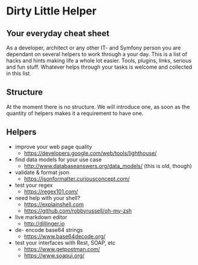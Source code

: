 # Dirty Little Helper
## Your everyday cheat sheet

As a developer, architect or any other IT- and Symfony person you are dependant on several helpers to work through a your day. This is a list of hacks and hints making life a whole lot easier. Tools, plugins, links, serious and fun stuff.
Whatever helps through your tasks is welcome and collected in this list.

## Structure
At the moment there is no structure. We will introduce one, as soon as the quantity of helpers makes it a requirement to have one.

## Helpers

* improve your web page quality
    * https://developers.google.com/web/tools/lighthouse/ 
* find data models for your use case
    * http://www.databaseanswers.org/data_models/ (this is old, though)
* validate & format json
    * https://jsonformatter.curiousconcept.com/	
* test your regex
    * https://regex101.com/
* need help with your shell?
    * https://explainshell.com
    * https://github.com/robbyrussell/oh-my-zsh	
* live markdown editor
    * http://dillinger.io
* de- encode base64 strings
    * https://www.base64decode.org/
* test your interfaces with Rest, SOAP, etc
    * https://www.getpostman.com/		
    * https://www.soapui.org/
    
